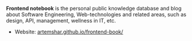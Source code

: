 **Frontend notebook** is the personal public knowledge database and blog about Software Engineering, Web-technologies and related areas, such as design, API, management, wellness in IT, etc.

* Website: [artemshar.github.io/frontend-book/](https://artemshar.github.io/frontend-book/)